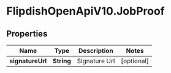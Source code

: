 # FlipdishOpenApiV10.JobProof

## Properties
Name | Type | Description | Notes
------------ | ------------- | ------------- | -------------
**signatureUrl** | **String** | Signature Url | [optional] 


